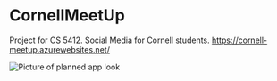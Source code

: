 # CornellMeetUp
Project for CS 5412. Social Media for Cornell students.
https://cornell-meetup.azurewebsites.net/

![Picture of planned app look](https://github.com/MitchellGray100/CornellSocial/blob/main/readme/CornellSocialPlannedApp.png?raw=true)
